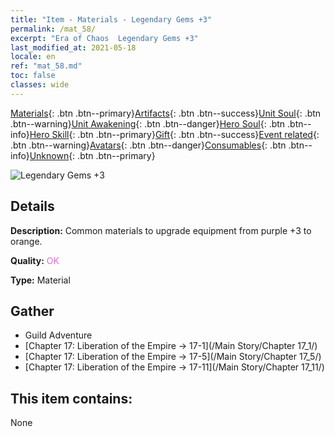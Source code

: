 ```yaml
---
title: "Item - Materials - Legendary Gems +3"
permalink: /mat_58/
excerpt: "Era of Chaos  Legendary Gems +3"
last_modified_at: 2021-05-18
locale: en
ref: "mat_58.md"
toc: false
classes: wide
---
```

 [Materials](/Items/){: .btn .btn--primary}[Artifacts](/Items/Artifacts/){: .btn .btn--success}[Unit Soul](/Items/UnitSoul/){: .btn .btn--warning}[Unit Awakening](/Items/UnitAwakening/){: .btn .btn--danger}[Hero Soul](/Items/HeroSoul/){: .btn .btn--info}[Hero Skill](/Items/HeroSkill/){: .btn .btn--primary}[Gift](/Items/Gift/){: .btn .btn--success}[Event related](/Items/Events/){: .btn .btn--warning}[Avatars](/Items/Avatars/){: .btn .btn--danger}[Consumables](/Items/Consumables/){: .btn .btn--info}[Unknown](/Items/Unknown/){: .btn .btn--primary}

 ![Legendary Gems +3](/images/t/i_cailiao_baoshi2.png)

## Details
 **Description:** Common materials to upgrade equipment from purple +3 to orange.

 **Quality:** <span style="color: #DA70D6">OK</span>

 **Type:** Material

## Gather

*    Guild Adventure 
*    [Chapter 17: Liberation of the Empire -> 17-1](/Main Story/Chapter 17_1/) 
*    [Chapter 17: Liberation of the Empire -> 17-5](/Main Story/Chapter 17_5/) 
*    [Chapter 17: Liberation of the Empire -> 17-11](/Main Story/Chapter 17_11/) 

## This item contains:

  None

